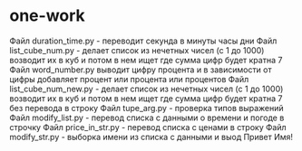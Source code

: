 # one-work
Файл duration_time.py - переводит секунда в минуты часы дни
Файл list_cube_num.py - делает список из нечетных чисел (с 1 до 1000) возводит их в куб и потом в нем ищет где сумма цифр будет кратна 7
Файл word_number.py выводит цифру процента и в зависимости от цифры добавляет процент или процента или процентов
Файл list_cube_num_new.py - делает список из нечетных чисел (с 1 до 1000) возводит их в куб и потом в нем ищет где сумма цифр будет кратна 7 без перевода в строку
Файл tupe_arg.py - проверка типов выражений
Файл modify_list.py - перевод списка с данными о времени и погоде в строчку
Файл price_in_str.py - перевод списка с ценами в строку
Файл modify_str.py - выборка имени из списка с данными и выод Привет Имя!
